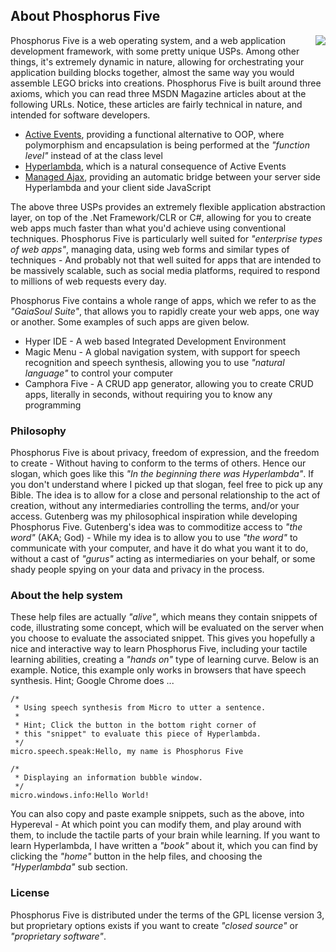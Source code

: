 ## About Phosphorus Five

<img style="margin-left:1rem; float:right;max-width: 20%;" src="modules/hyper-ide/media/logo.svg" />

Phosphorus Five is a web operating system, and a web application development framework, with some pretty
unique USPs. Among other things, it's extremely dynamic in nature, allowing for orchestrating your application
building blocks together, almost the same way you would assemble LEGO bricks into creations.
Phosphorus Five is built around three axioms, which you can read three MSDN Magazine articles about at the
following URLs. Notice, these articles are fairly technical in nature, and intended for software developers.

* [Active Events](https://msdn.microsoft.com/en-us/magazine/mt795187), providing a functional alternative to OOP, where polymorphism and encapsulation is being performed at the _"function level"_ instead of at the class level
* [Hyperlambda](https://msdn.microsoft.com/en-us/magazine/mt809119), which is a natural consequence of Active Events
* [Managed Ajax](https://msdn.microsoft.com/en-us/magazine/mt826343), providing an automatic bridge between your server side Hyperlambda and your client side JavaScript

The above three USPs provides an extremely flexible application abstraction layer, on top of the .Net Framework/CLR
or C#, allowing for you to create web apps much faster than what you'd achieve using conventional techniques.
Phosphorus Five is particularly well suited for _"enterprise types of web apps"_, managing data, using web forms
and similar types of techniques - And probably not that well suited for apps that are intended to be massively
scalable, such as social media platforms, required to respond to millions of web requests every day.

Phosphorus Five contains a whole range of apps, which we refer to as the _"GaiaSoul Suite"_, that allows you
to rapidly create your web apps, one way or another. Some examples of such apps are given below.

* Hyper IDE - A web based Integrated Development Environment
* Magic Menu - A global navigation system, with support for speech recognition and speech synthesis, allowing you to use _"natural language"_ to control your computer
* Camphora Five - A CRUD app generator, allowing you to create CRUD apps, literally in seconds, without requiring you to know any programming

### Philosophy

Phosphorus Five is about privacy, freedom of expression, and the freedom to create - Without having to conform
to the terms of others. Hence our slogan, which goes like this _"In the beginning there was Hyperlambda"_. If you
don't understand where I picked up that slogan, feel free to pick up any Bible. The idea is to allow for a close and
personal relationship to the act of creation, without any intermediaries controlling the terms, and/or your access.
Gutenberg was my philosophical inspiration while developing Phosphorus Five. Gutenberg's idea was to commoditize
access to _"the word"_ (AKA; God) - While my idea is to allow you to use _"the word"_ to communicate with your
computer, and have it do what you want it to do, without a cast of _"gurus"_ acting as intermediaries on your
behalf, or some shady people spying on your data and privacy in the process.

### About the help system

These help files are actually _"alive"_, which means they contain snippets of code, illustrating some concept,
which will be evaluated on the server when you choose to evaluate the associated snippet. This gives you hopefully
a nice and interactive way to learn Phosphorus Five, including your tactile learning abilities, creating a
_"hands on"_ type of learning curve. Below is an example. Notice, this example only works in browsers that have
speech synthesis. Hint; Google Chrome does ...

```hyperlambda-snippet
/*
 * Using speech synthesis from Micro to utter a sentence.
 *
 * Hint; Click the button in the bottom right corner of
 * this "snippet" to evaluate this piece of Hyperlambda.
 */
micro.speech.speak:Hello, my name is Phosphorus Five

/*
 * Displaying an information bubble window.
 */
micro.windows.info:Hello World!
```

You can also copy and paste example snippets, such as the above, into Hypereval - At which point you can modify them,
and play around with them, to include the tactile parts of your brain while learning. If you want to learn
Hyperlambda, I have written a _"book"_ about it, which you can find by clicking the _"home"_ button in the help
files, and choosing the _"Hyperlambda"_ sub section.

### License

Phosphorus Five is distributed under the terms of the GPL license version 3, but proprietary options exists
if you want to create _"closed source"_ or _"proprietary software"_.
